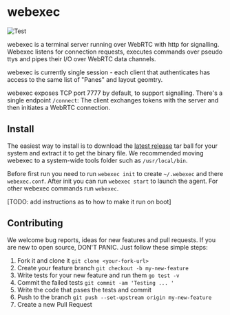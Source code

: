 # webexec

![Test](https://github.com/tuzig/webexec/workflows/Test/badge.svg)

webexec is a terminal server running over WebRTC with http for signalling.
Webexec listens for connection requests, executes commands over pseudo ttys
and pipes their I/O over WebRTC data channels.

webexec is currently single session - each client that authenticates has
access to the same list of "Panes" and layout geomtry. 

webexec exposes TCP port 7777 by default, to support signalling.
There's a single endpoint `/connect`: The client exchanges tokens with the
server and then initiates a WebRTC connection.

## Install

The easiest way to install is to download the 
[latest release](https://github.com/tuzig/webexec/releases) tar ball for your
system and extract it to get the binary file. 
We recommended moving webexec to a system-wide tools folder such as 
`/usr/local/bin`.

Before first run you need to run `webexec init` to create `~/.webexec` 
and there `webexec.conf`. After init you can run `webexec start` to launch the agent.
For other webexec commands run `webexec`.

[TODO: add instructions as to how to make it run on boot]

## Contributing

We welcome bug reports, ideas for new features and pull requests.
If you are new to open source, DON'T PANIC. Just follow these simple
steps:

1. Fork it and clone it `git clone <your-fork-url>`
2. Create your feature branch `git checkout -b my-new-feature`
3. Write tests for your new feature and run them `go test -v`
4. Commit the failed tests `git commit -am 'Testing ... '`
4. Write the code that psses the tests and commit 
4. Push to the branch `git push --set-upstream origin my-new-feature`
5. Create a new Pull Request
